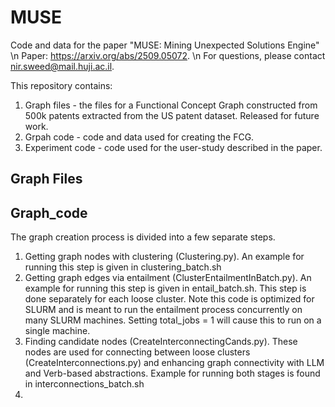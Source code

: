 # MUSE
Code and data for the paper "MUSE: Mining Unexpected Solutions Engine" \n
Paper: https://arxiv.org/abs/2509.05072. \n
For questions, please contact nir.sweed@mail.huji.ac.il. 

This repository contains:
1. Graph files - the files for a Functional Concept Graph constructed from 500k patents extracted from the US patent dataset. Released for future work.
2. Grpah code - code and data used for creating the FCG.
3. Experiment code - code used for the user-study described in the paper.


## Graph Files



## Graph_code
The graph creation process is divided into a few separate steps.
  1. Getting graph nodes with clustering (Clustering.py). An example for running this step is given in clustering_batch.sh
  2. Getting graph edges via entailment (ClusterEntailmentInBatch.py). An example for running this step is given in entail_batch.sh. This step is done separately for each loose cluster. Note this code is optimized for SLURM and is meant to run the entailment process concurrently on many SLURM machines. Setting total_jobs = 1 will cause this to run on a single machine. 
  3. Finding candidate nodes (CreateInterconnectingCands.py). These nodes are used for connecting between loose clusters (CreateInterconnections.py) and enhancing graph connectivity with LLM and Verb-based abstractions.  Example for running both stages is found in interconnections_batch.sh
  4. 
